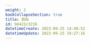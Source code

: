 ```yaml
---
weight: 2
bookCollapseSection: true
title: 目标
id: b6421c3216
datetimeCreate: 2023-09-25 14:40:52
datetimeUpdate: 2023-09-25 19:27:16
---
```

